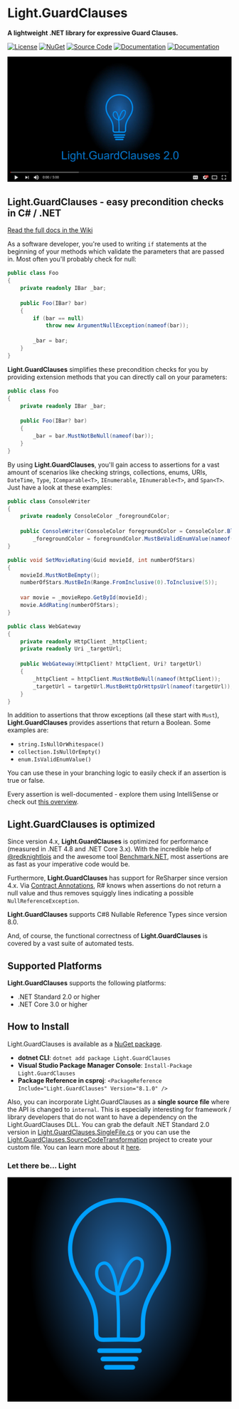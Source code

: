 # Light.GuardClauses
**A lightweight .NET library for expressive Guard Clauses.** 

[![License](https://img.shields.io/badge/License-MIT-green.svg?style=for-the-badge)](https://github.com/feO2x/Light.GuardClauses/blob/master/LICENSE)
[![NuGet](https://img.shields.io/badge/NuGet-8.1.0-blue.svg?style=for-the-badge)](https://www.nuget.org/packages/Light.GuardClauses/)
[![Source Code](https://img.shields.io/badge/Source%20Code-8.1.0-blue.svg?style=for-the-badge)](https://github.com/feO2x/Light.GuardClauses/blob/master/Light.GuardClauses.SingleFile.cs)
[![Documentation](https://img.shields.io/badge/Docs-Wiki-yellowgreen.svg?style=for-the-badge)](https://github.com/feO2x/Light.GuardClauses/wiki)
[![Documentation](https://img.shields.io/badge/Docs-Changelog-yellowgreen.svg?style=for-the-badge)](https://github.com/feO2x/Light.GuardClauses/releases)

[![Video introduction to Light.GuardClauses](Images/version2-video-logo.png)](https://youtu.be/wTDY_Gt46vU)

## Light.GuardClauses - easy precondition checks in C# / .NET

[Read the full docs in the Wiki](https://github.com/feO2x/Light.GuardClauses/wiki)

As a software developer, you're used to writing `if` statements at the beginning of your methods which validate the parameters that are passed in. Most often you'll probably check for null:

```csharp
public class Foo
{
    private readonly IBar _bar;
    
    public Foo(IBar? bar)
    {
        if (bar == null)
            throw new ArgumentNullException(nameof(bar));
        
        _bar = bar;
    }
}
```

**Light.GuardClauses** simplifies these precondition checks for you by providing extension methods that you can directly call on your parameters:

```csharp
public class Foo
{
    private readonly IBar _bar;
    
    public Foo(IBar? bar)
    {
        _bar = bar.MustNotBeNull(nameof(bar));
    }
}
```

By using **Light.GuardClauses**, you'll gain access to assertions for a vast amount of scenarios like checking strings, collections, enums, URIs, `DateTime`, `Type`, `IComparable<T>`, `IEnumerable`, `IEnumerable<T>`, and `Span<T>`. Just have a look at these examples:

```csharp
public class ConsoleWriter
{
    private readonly ConsoleColor _foregroundColor;

    public ConsoleWriter(ConsoleColor foregroundColor = ConsoleColor.Black) =>
        _foregroundColor = foregroundColor.MustBeValidEnumValue(nameof(foregroundColor));
}
```

```csharp
public void SetMovieRating(Guid movieId, int numberOfStars)
{
    movieId.MustNotBeEmpty();
    numberOfStars.MustBeIn(Range.FromInclusive(0).ToInclusive(5));
    
    var movie = _movieRepo.GetById(movieId);
    movie.AddRating(numberOfStars);
}
```

```csharp
public class WebGateway
{
    private readonly HttpClient _httpClient;
    private readonly Uri _targetUrl;

    public WebGateway(HttpClient? httpClient, Uri? targetUrl)
    {
        _httpClient = httpClient.MustNotBeNull(nameof(httpClient));
        _targetUrl = targetUrl.MustBeHttpOrHttpsUrl(nameof(targetUrl));
    }
}
```

In addition to assertions that throw exceptions (all these start with `Must`), **Light.GuardClauses** provides assertions that return a Boolean. Some examples are:
- `string.IsNullOrWhitespace()`
- `collection.IsNullOrEmpty()`
- `enum.IsValidEnumValue()`

You can use these in your branching logic to easily check if an assertion is true or false. 

Every assertion is well-documented - explore them using IntelliSense or check out [this overview](https://github.com/feO2x/Light.GuardClauses/wiki/Overview-of-All-Assertions).

## Light.GuardClauses is optimized

Since version 4.x, **Light.GuardClauses** is optimized for performance (measured in .NET 4.8 and .NET Core 3.x). With the incredible help of [@redknightlois](https://github.com/redknightlois) and the awesome tool [Benchmark.NET](https://github.com/dotnet/BenchmarkDotNet), most assertions are as fast as your imperative code would be.

Furthermore, **Light.GuardClauses** has support for ReSharper since version 4.x. Via [Contract Annotations](https://www.jetbrains.com/help/resharper/Contract_Annotations.html), R# knows when assertions do not return a null value and thus removes squiggly lines indicating a possible `NullReferenceException`.

**Light.GuardClauses** supports C#8 Nullable Reference Types since version 8.0.

And, of course, the functional correctness of **Light.GuardClauses** is covered by a vast suite of automated tests.

## Supported Platforms

**Light.GuardClauses** supports the following platforms:
- .NET Standard 2.0 or higher
- .NET Core 3.0 or higher

## How to Install

Light.GuardClauses is available as a [NuGet package](https://www.nuget.org/packages/Light.GuardClauses/).

- **dotnet CLI**: `dotnet add package Light.GuardClauses`
- **Visual Studio Package Manager Console**: `Install-Package Light.GuardClauses`
- **Package Reference in csproj**: `<PackageReference Include="Light.GuardClauses" Version="8.1.0" />`

Also, you can incorporate Light.GuardClauses as a **single source file** where the API is changed to `internal`. This is especially interesting for framework / library developers that do not want to have a dependency on the Light.GuardClauses DLL. You can grab the default .NET Standard 2.0 version in [Light.GuardClauses.SingleFile.cs](https://github.com/feO2x/Light.GuardClauses/blob/master/Light.GuardClauses.SingleFile.cs) or you can use the [Light.GuardClauses.SourceCodeTransformation](https://github.com/feO2x/Light.GuardClauses/tree/master/Code/Light.GuardClauses.SourceCodeTransformation) project to create your custom file. You can learn more about it  [here](https://github.com/feO2x/Light.GuardClauses/wiki/Including-Light.GuardClauses-as-source-code).

### Let there be... Light
![Light Libraries Logo](/Images/light_logo.png)
